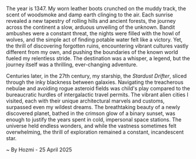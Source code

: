 
The year is 1347.  My worn leather boots crunched on the muddy track, the scent of woodsmoke and damp earth clinging to the air.  Each sunrise revealed a new tapestry of rolling hills and ancient forests, the journey across the continent a slow, arduous unveiling of the unknown.  Bandit ambushes were a constant threat, the nights were filled with the howl of wolves, and the simple act of finding potable water felt like a victory. Yet, the thrill of discovering forgotten ruins, encountering vibrant cultures vastly different from my own, and pushing the boundaries of the known world fueled my relentless stride. The destination was a whisper, a legend, but the journey itself was a thrilling, ever-changing adventure.

Centuries later, in the 27th century, my starship, the *Stardust Drifter*, sliced through the inky blackness between galaxies.  Navigating the treacherous nebulae and avoiding rogue asteroid fields was child's play compared to the bureaucratic hurdles of intergalactic travel permits.  The vibrant alien cities I visited, each with their unique architectural marvels and customs, surpassed even my wildest dreams.  The breathtaking beauty of a newly discovered planet, bathed in the crimson glow of a binary sunset, was enough to justify the years spent in cold, impersonal space stations.  The universe held endless wonders, and while the vastness sometimes felt overwhelming, the thrill of exploration remained a constant, incandescent star.

~ By Hozmi - 25 April 2025
